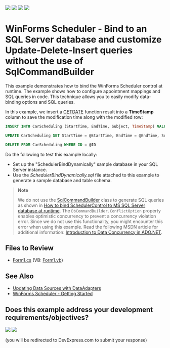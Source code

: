 <!-- default badges list -->
![](https://img.shields.io/endpoint?url=https://codecentral.devexpress.com/api/v1/VersionRange/128633773/14.2.3%2B)
[![](https://img.shields.io/badge/Open_in_DevExpress_Support_Center-FF7200?style=flat-square&logo=DevExpress&logoColor=white)](https://supportcenter.devexpress.com/ticket/details/E4436)
[![](https://img.shields.io/badge/📖_How_to_use_DevExpress_Examples-e9f6fc?style=flat-square)](https://docs.devexpress.com/GeneralInformation/403183)
[![](https://img.shields.io/badge/💬_Leave_Feedback-feecdd?style=flat-square)](#does-this-example-address-your-development-requirementsobjectives)
<!-- default badges end -->

# WinForms Scheduler - Bind to an SQL Server database and customize Update-Delete-Insert queries without the use of SqlCommandBuilder

This example demonstrates how to bind the WinForms Scheduler control at runtime. The example shows how to configure appointment mappings and SQL queries in code. This technique allows you to easily modify data-binding options and SQL queries.

In this example, we insert a [GETDATE](https://learn.microsoft.com/en-us/sql/t-sql/functions/getdate-transact-sql?view=sql-server-ver16&redirectedfrom=MSDN) function result into a **TimeStamp** column to save the modification time along with the modified row:

```sql
INSERT INTO CarScheduling (StartTime, EndTime, Subject, TimeStamp) VALUES (@StartTime, @EndTime, @Subject, GetDate())

UPDATE CarScheduling SET StartTime = @StartTime, EndTime = @EndTime, Subject = @Subject, TimeStamp = GetDate() WHERE ID = @ID

DELETE FROM CarScheduling WHERE ID = @ID
```

Do the following to test this example locally:

* Set up the "SchedulerBindDynamically" sample database in your SQL Server instance.
* Use the *SchedulerBindDynamically.sql* file attached to this example to generate a sample database and table schema.

> **Note**
>
> We do not use the [SqlCommandBuilder](https://learn.microsoft.com/en-us/dotnet/api/system.data.sqlclient.sqlcommandbuilder?view=dotnet-plat-ext-7.0&redirectedfrom=MSDN) class to generate SQL queries as shown in [How to bind SchedulerControl to MS SQL Server database at runtime](https://supportcenter.devexpress.com/ticket/details/e551/winforms-scheduler-bind-to-ms-sql-server-runtime). The `DbCommandBuilder.ConflictOption` property enables optimistic concurrency to prevent a concurrency violation error. Since we do not use this functionality, you might encounter this error when using this example. Read the following MSDN article for additional information: [Introduction to Data Concurrency in ADO.NET](http://msdn.microsoft.com/en-us/library/cs6hb8k4.aspx).


## Files to Review

* [Form1.cs](./CS/Form1.cs) (VB: [Form1.vb](./VB/Form1.vb))


## See Also

* [Updating Data Sources with DataAdapters](https://learn.microsoft.com/en-us/dotnet/framework/data/adonet/updating-data-sources-with-dataadapters?redirectedfrom=MSDN)
* [WinForms Scheduler - Getting Started](https://docs.devexpress.com/WindowsForms/2949/controls-and-libraries/scheduler/getting-started)
<!-- feedback -->
## Does this example address your development requirements/objectives?

[<img src="https://www.devexpress.com/support/examples/i/yes-button.svg"/>](https://www.devexpress.com/support/examples/survey.xml?utm_source=github&utm_campaign=winforms-scheduler-bind-sql-server-customize-update-delete-insert-queries&~~~was_helpful=yes) [<img src="https://www.devexpress.com/support/examples/i/no-button.svg"/>](https://www.devexpress.com/support/examples/survey.xml?utm_source=github&utm_campaign=winforms-scheduler-bind-sql-server-customize-update-delete-insert-queries&~~~was_helpful=no)

(you will be redirected to DevExpress.com to submit your response)
<!-- feedback end -->
